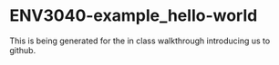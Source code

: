# ENV3040-example_hello-world
This is being generated for the in class walkthrough introducing us to github.
